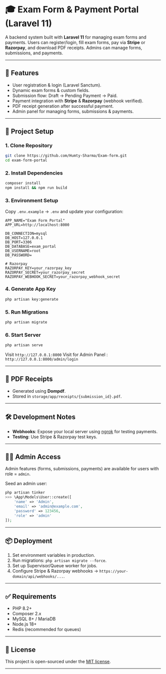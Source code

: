 # 🎓 Exam Form & Payment Portal (Laravel 11)

A backend system built with **Laravel 11** for managing exam forms and payments.
Users can register/login, fill exam forms, pay via **Stripe** or **Razorpay**, and download PDF receipts.
Admins can manage forms, submissions, and payments.

---

## 🚀 Features

* User registration & login (Laravel Sanctum).
* Dynamic exam forms & custom fields.
* Submission flow: Draft → Pending Payment → Paid.
* Payment integration with **Stripe** & **Razorpay** (webhook verified).
* PDF receipt generation after successful payment.
* Admin panel for managing forms, submissions & payments.

---

## 📂 Project Setup

### 1. Clone Repository

```bash
git clone https://github.com/Humty-Sharma/Exam-form.git
cd exam-form-portal
```

### 2. Install Dependencies

```bash
composer install
npm install && npm run build
```

### 3. Environment Setup

Copy `.env.example` → `.env` and update your configuration:

```env
APP_NAME="Exam Form Portal"
APP_URL=http://localhost:8000

DB_CONNECTION=mysql
DB_HOST=127.0.0.1
DB_PORT=3306
DB_DATABASE=exam_portal
DB_USERNAME=root
DB_PASSWORD=

# Razorpay
RAZORPAY_KEY=your_razorpay_key
RAZORPAY_SECRET=your_razorpay_secret
RAZORPAY_WEBHOOK_SECRET=your_razorpay_webhook_secret

```

### 4. Generate App Key

```bash
php artisan key:generate
```

### 5. Run Migrations

```bash
php artisan migrate
```

### 6. Start Server

```bash
php artisan serve
```

Visit `http://127.0.0.1:8000`
Visit for Admin Panel : `http://127.0.0.1:8000/admin/login`

---

## 📝 PDF Receipts

* Generated using **Dompdf**.
* Stored in `storage/app/receipts/{submission_id}.pdf`.
---

## 🛠 Development Notes
* **Webhooks**: Expose your local server using [ngrok](https://ngrok.com/) for testing payments.
* **Testing**: Use Stripe & Razorpay test keys.

---

## 👨‍💻 Admin Access

Admin features (forms, submissions, payments) are available for users with role = `admin`.

Seed an admin user:

```php
php artisan tinker
>>> \App\Models\User::create([
    'name' => 'Admin',
    'email' => 'admin@example.com',
    'password' => 123456,
    'role' => 'admin'
]);
```

---

## 📦 Deployment

1. Set environment variables in production.
2. Run migrations: `php artisan migrate --force`.
3. Set up Supervisor/Queue worker for jobs.
4. Configure Stripe & Razorpay webhooks → `https://your-domain/api/webhooks/...`.

---

## ✅ Requirements

* PHP 8.2+
* Composer 2.x
* MySQL 8+ / MariaDB
* Node.js 18+
* Redis (recommended for queues)

---

## 📜 License

This project is open-sourced under the [MIT license](LICENSE).

---
